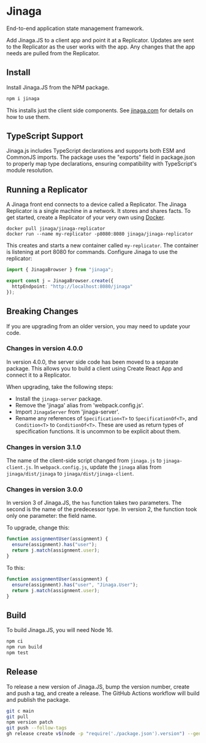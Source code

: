 # Jinaga

End-to-end application state management framework.

Add Jinaga.JS to a client app and point it at a Replicator.
Updates are sent to the Replicator as the user works with the app.
Any changes that the app needs are pulled from the Replicator.

## Install

Install Jinaga.JS from the NPM package.

```bash
npm i jinaga
```

This installs just the client side components.
See [jinaga.com](https://jinaga.com) for details on how to use them.

## TypeScript Support

Jinaga.js includes TypeScript declarations and supports both ESM and CommonJS imports. The package uses the "exports" field in package.json to properly map type declarations, ensuring compatibility with TypeScript's module resolution.

## Running a Replicator

A Jinaga front end connects to a device called a Replicator.
The Jinaga Replicator is a single machine in a network.
It stores and shares facts.
To get started, create a Replicator of your very own using [Docker](https://www.docker.com/products/docker-desktop/).

```
docker pull jinaga/jinaga-replicator
docker run --name my-replicator -p8080:8080 jinaga/jinaga-replicator
```

This creates and starts a new container called `my-replicator`.
The container is listening at port 8080 for commands.
Configure Jinaga to use the replicator:

```typescript
import { JinagaBrowser } from "jinaga";

export const j = JinagaBrowser.create({
  httpEndpoint: "http://localhost:8080/jinaga"
});
```

## Breaking Changes

If you are upgrading from an older version, you may need to update your code.

### Changes in version 4.0.0

In version 4.0.0, the server side code has been moved to a separate package.
This allows you to build a client using Create React App and connect it to a Replicator.

When upgrading, take the following steps:
- Install the `jinaga-server` package.
- Remove the 'jinaga' alias from 'webpack.config.js'.
- Import `JinagaServer` from 'jinaga-server'.
- Rename any references of `Specification<T>` to `SpecificationOf<T>`, and `Condition<T>` to `ConditionOf<T>`. These are used as return types of specification functions. It is uncommon to be explicit about them.

### Changes in version 3.1.0

The name of the client-side script changed from `jinaga.js` to `jinaga-client.js`.
In `webpack.config.js`, update the `jinaga` alias from `jinaga/dist/jinaga` to `jinaga/dist/jinaga-client`.

### Changes in version 3.0.0

In version 3 of Jinaga.JS, the `has` function takes two parameters.
The second is the name of the predecessor type.
In version 2, the function took only one parameter: the field name.

To upgrade, change this:

```javascript
function assignmentUser(assignment) {
  ensure(assignment).has("user");
  return j.match(assignment.user);
}
```

To this:

```javascript
function assignmentUser(assignment) {
  ensure(assignment).has("user", "Jinaga.User");
  return j.match(assignment.user);
}
```

## Build

To build Jinaga.JS, you will need Node 16.

```bash
npm ci
npm run build
npm test
```

## Release

To release a new version of Jinaga.JS, bump the version number, create and push a tag,
and create a release. The GitHub Actions workflow will build and publish the package.

```bash
git c main
git pull
npm version patch
git push --follow-tags
gh release create v$(node -p "require('./package.json').version") --generate-notes --verify-tag
```